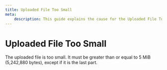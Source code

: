 ```yaml
---
title: Uploaded File Too Small
meta: 
    description: This guide explains the cause for the Uploaded File Too Small error.
---
```


# Uploaded File Too Small

The uploaded file is too small. It must be greater than or equal to 5 MiB (5,242,880 bytes), except if it is the last part.
